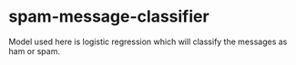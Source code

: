 # spam-message-classifier
Model used here is logistic regression which will classify the messages as ham or spam.
